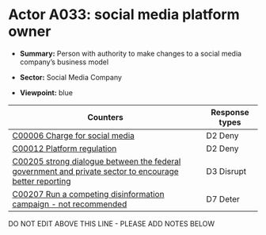 # Actor A033: social media platform owner

* **Summary:** Person with authority to make changes to a social media company’s business model

* **Sector:** Social Media Company

* **Viewpoint:** blue


| Counters | Response types |
| -------- | -------------- |
| [C00006 Charge for social media](../counters/C00006.md) | D2 Deny |
| [C00012 Platform regulation](../counters/C00012.md) | D2 Deny |
| [C00205 strong dialogue between the federal government and private sector to encourage better reporting](../counters/C00205.md) | D3 Disrupt |
| [C00207 Run a competing disinformation campaign - not recommended](../counters/C00207.md) | D7 Deter |


DO NOT EDIT ABOVE THIS LINE - PLEASE ADD NOTES BELOW